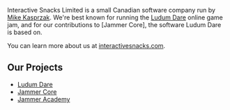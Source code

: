 Interactive Snacks Limited is a small Canadian software company run by [Mike Kasprzak](https://github.com/mikekasprzak). We're best known for running the [Ludum Dare](https://ludumdare.com) online game jam, and for our contributions to [Jammer Core], the software Ludum Dare is based on.

You can learn more about us at [interactivesnacks.com](https://interactivesnacks.com).

## Our Projects
* [Ludum Dare](https://github.com/LudumDare)
* [Jammer Core](https://github.com/ludumdare)
* [Jammer Academy](https://github.com/JammerAcademy)
